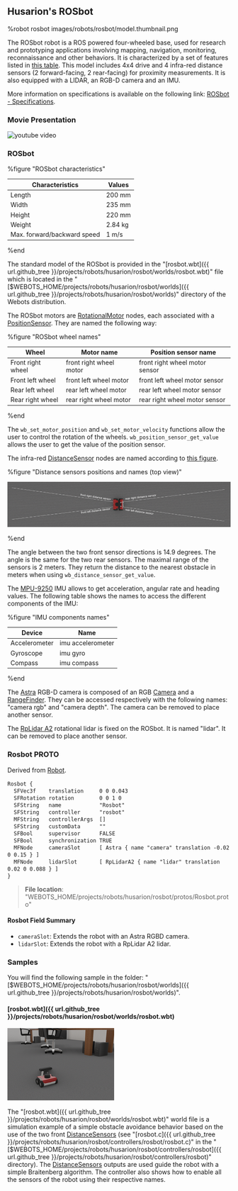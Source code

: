 ## Husarion's ROSbot

%robot rosbot images/robots/rosbot/model.thumbnail.png

The ROSbot robot is a ROS powered four-wheeled base, used for research and prototyping applications involving mapping, navigation, monitoring, reconnaissance and other behaviors.
It is characterized by a set of features listed in [this table](#rosbot-characteristics).
This model includes 4x4 drive and 4 infra-red distance sensors (2 forward-facing, 2 rear-facing) for proximity measurements. 
It is also equipped with a LIDAR, an RGB-D camera and an IMU.

More information on specifications is available on the following link: [ROSbot - Specifications](https://husarion.com/manuals/rosbot/#specification).

### Movie Presentation

![youtube video](https://www.youtube.com/watch?v=QHJFNMX4Us8&ab_channel=Husarion)

### ROSbot

%figure "ROSbot characteristics"

| Characteristics             | Values       |
| --------------------------- | ------------ |
| Length                      | 200 mm       |
| Width                       | 235 mm       |
| Height                      | 220 mm       |
| Weight                      | 2.84 kg      |
| Max. forward/backward speed | 1 m/s        |

%end

The standard model of the ROSbot is provided in the "[rosbot.wbt]({{ url.github_tree }}/projects/robots/husarion/rosbot/worlds/rosbot.wbt)" file which is located in the "[$WEBOTS\_HOME/projects/robots/husarion/rosbot/worlds]({{ url.github_tree }}/projects/robots/husarion/rosbot/worlds)" directory of the Webots distribution.

The ROSbot motors are [RotationalMotor](../reference/rotationalmotor.md) nodes, each associated with a [PositionSensor](../reference/positionsensor.md). 
They are named the following way:

%figure "ROSbot wheel names"

| Wheel                | Motor name                  | Position sensor name           |
| -------------------- | --------------------------- | ------------------------------ |
| Front right wheel    | front right wheel motor     | front right wheel motor sensor |
| Front left wheel     | front left wheel motor      | front left wheel motor sensor  |
| Rear left wheel      | rear left wheel motor       | rear left wheel motor sensor   |
| Rear right wheel     | rear right wheel motor      | rear right wheel motor sensor  |

%end

The `wb_set_motor_position` and `wb_set_motor_velocity` functions allow the user to control the rotation of the wheels. 
`wb_position_sensor_get_value` allows the user to get the value of the position sensor.

The infra-red [DistanceSensor](../reference/distancesensor.md) nodes are named according to [this figure](#distance-sensors-positions-and-names-top-view).

%figure "Distance sensors positions and names (top view)"

![distance_sensors.png](images/robots/rosbot/distance_sensors.png)

%end

The angle between the two front sensor directions is 14.9 degrees. 
The angle is the same for the two rear sensors. 
The maximal range of the sensors is 2 meters. 
They return the distance to the nearest obstacle in meters when using `wb_distance_sensor_get_value`.

The [MPU-9250](imu-sensors.md#mpu-9250) IMU allows to get acceleration, angular rate and heading values. 
The following table shows the names to access the different components of the IMU:

%figure "IMU components names"

| Device        | Name                        | 
| ------------- | --------------------------- | 
| Accelerometer | imu accelerometer           |
| Gyroscope     | imu gyro                    | 
| Compass       | imu compass                 | 

%end

The [Astra](range-finder-sensors.md#orbbec-astra) RGB-D camera is composed of an RGB [Camera](../reference/camera.md) and a [RangeFinder](../reference/rangefinder.md). 
They can be accessed respectively with the following names: "camera rgb" and "camera depth". 
The camera can be removed to place another sensor.

The [RpLidar A2](lidar-sensors.md#slamtec-rplidar-a2) rotational lidar is fixed on the ROSbot. 
It is named "lidar". 
It can be removed to place another sensor.

### Rosbot PROTO

Derived from [Robot](../reference/robot.md).

```
Rosbot {
  SFVec3f    translation     0 0 0.043
  SFRotation rotation        0 0 1 0
  SFString   name            "Rosbot"
  SFString   controller      "rosbot"
  MFString   controllerArgs  []
  SFString   customData      ""
  SFBool     supervisor      FALSE
  SFBool     synchronization TRUE
  MFNode     cameraSlot      [ Astra { name "camera" translation -0.02 0 0.15 } ]
  MFNode     lidarSlot       [ RpLidarA2 { name "lidar" translation 0.02 0 0.088 } ]
}
```

> **File location**: "WEBOTS\_HOME/projects/robots/husarion/rosbot/protos/Rosbot.proto"

#### Rosbot Field Summary

- `cameraSlot`: Extends the robot with an Astra RGBD camera.
- `lidarSlot`: Extends the robot with a RpLidar A2 lidar.

### Samples

You will find the following sample in the folder: "[$WEBOTS\_HOME/projects/robots/husarion/rosbot/worlds]({{ url.github_tree }}/projects/robots/husarion/rosbot/worlds)".

#### [rosbot.wbt]({{ url.github_tree }}/projects/robots/husarion/rosbot/worlds/rosbot.wbt)

![rosbot.png](images/robots/rosbot/rosbot.wbt.thumbnail.png) 

The "[rosbot.wbt]({{ url.github_tree }}/projects/robots/husarion/rosbot/worlds/rosbot.wbt)" world file is a simulation example of a simple obstacle avoidance behavior based on the use of the two front [DistanceSensors](../reference/distancesensor.md) (see "[rosbot.c]({{ url.github_tree }}/projects/robots/husarion/rosbot/controllers/rosbot/rosbot.c)" in the "[$WEBOTS\_HOME/projects/robots/husarion/rosbot/controllers/rosbot]({{ url.github_tree }}/projects/robots/husarion/rosbot/controllers/rosbot)" directory).
The [DistanceSensors](../reference/distancesensor.md) outputs are used guide the robot with a simple Braitenberg algorithm.
The controller also shows how to enable all the sensors of the robot using their respective names.
